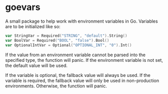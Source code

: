 # goevars

A small package to help work with environment variables in Go. Variables are to be initialized like so:
    
```go
var StringVar = Required("STRING", "default").String()
var BoolVar = Required("BOOL", "false").Bool()
var OptionalIntVar = Optional("OPTIONAL_INT", "0").Int()
```

If the value from an environment variable cannot be parsed into the specified type, the function will panic. If the environment variable is not set, the default value will be used.

If the variable is optional, the fallback value will always be used. If the variable is required, the fallback value will only be used in non-production environments. Otherwise, the function will panic.